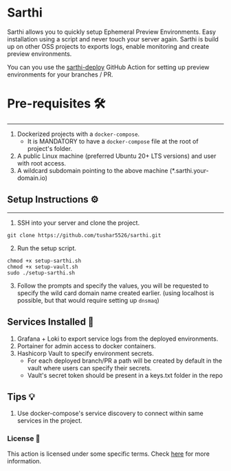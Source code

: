 # Sarthi

Sarthi allows you to quickly setup Ephemeral Preview Environments. Easy installation using a script and never touch your server again. 
Sarthi is build up on other OSS projects to exports logs, enable monitoring and create preview environments.

You can you use the [sarthi-deploy]() GitHub Action for setting up preview environments for your branches / PR.

# Pre-requisites 🛠️
-------------------

1. Dockerized projects with a `docker-compose`.
   - It is MANDATORY to have a `docker-compose` file at the root of project's folder. 
2. A public Linux machine (preferred Ubuntu 20+ LTS versions) and user with root access. 
3. A wildcard subdomain pointing to the above machine (*.sarthi.your-domain.io)

## Setup Instructions ⚙️
------------------------


1. SSH into your server and clone the project. 
```commandline
git clone https://github.com/tushar5526/sarthi.git
```

2. Run the setup script.
```commandline
chmod +x setup-sarthi.sh
chmod +x setup-vault.sh
sudo ./setup-sarthi.sh
```

3. Follow the prompts and specify the values, you will be requested to specify the wild card domain name created earlier.
   (using localhost is possible, but that would require setting up `dnsmaq`)

Services Installed 🤖
---------------------

1. Grafana + Loki to export service logs from the deployed environments. 
2. Portainer for admin access to docker containers. 
3. Hashicorp Vault to specify environment secrets. 
   - For each deployed branch/PR a path will be created by default in the vault where users can specify their secrets.
   - Vault's secret token should be present in a keys.txt folder in the repo

Tips 💡
-------
1. Use docker-compose's service discovery to connect within same services in the project. 


### License 📄
This action is licensed under some specific terms. Check [here](LICENSE) for more information.
